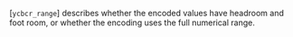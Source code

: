 [`ycbcr_range`] describes whether the encoded values have headroom and
foot room, or whether the encoding uses the full numerical range.